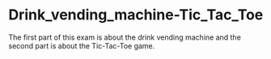 # Drink_vending_machine-Tic_Tac_Toe
The first part of this exam is about the drink vending machine and the second part is about the Tic-Tac-Toe game.
